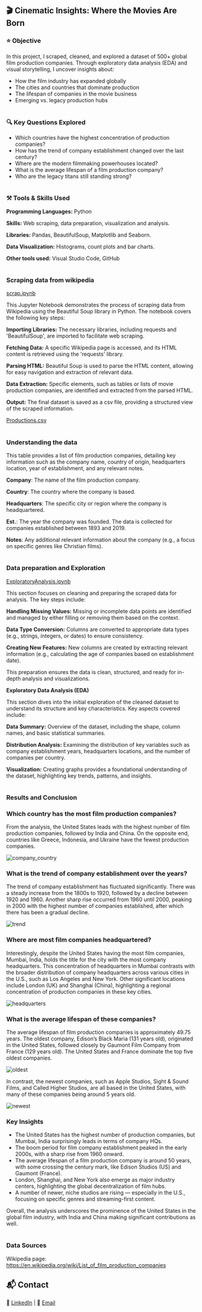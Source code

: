 ## 🎬 Cinematic Insights: Where the Movies Are Born

### ⭐️ Objective

In this project, I scraped, cleaned, and explored a dataset of 500+ global film production companies. Through exploratory data analysis (EDA) and visual storytelling, I uncover insights about:

- How the film industry has expanded globally
- The cities and countries that dominate production
- The lifespan of companies in the movie business
- Emerging vs. legacy production hubs

#
### 🔍 Key Questions Explored

- Which countries have the highest concentration of production companies?
- How has the trend of company establishment changed over the last century?
- Where are the modern filmmaking powerhouses located?
- What is the average lifespan of a film production company?
- Who are the legacy titans still standing strong?

# 
### ⚒️ Tools & Skills Used
   
   **Programming Languages:** Python <br>
   
   **Skills:** Web scraping, data preparation, visualization and analysis. <br>
   
   **Libraries:** Pandas, BeautifulSoup, Matplotlib and Seaborn. <br>
   
   **Data Visualization:** Histograms, count plots and bar charts. <br>
   
   **Other tools used:** Visual Studio Code, GitHub
#
### Scraping data from wikipedia

   [scrap.ipynb](https://github.com/ouidhi/cinematic-insights/blob/e20cf1fd456a1b9c0428bc1ec6676c4cd3694ae4/scrap.ipynb)

   This Jupyter Notebook demonstrates the process of scraping data from Wikipedia using the Beautiful Soup library in Python. The notebook covers the following     key steps: <br>

   **Importing Libraries:** The necessary libraries, including requests and 'BeautifulSoup', are imported to facilitate web scraping. <br>

   **Fetching Data:** A specific Wikipedia page is accessed, and its HTML content is retrieved using the 'requests' library. <br>

   **Parsing HTML:** Beautiful Soup is used to parse the HTML content, allowing for easy navigation and extraction of relevant data. <br>

   **Data Extraction:** Specific elements, such as tables or lists of movie production companies, are identified and extracted from the parsed HTML. <br>

   **Output:** The final dataset is saved as a csv file, providing a structured       view of the scraped information. 

  [Productions.csv](https://github.com/ouidhi/cinematic-insights/blob/3d9818fa257e3b2efeb8045fa2af88592d284cd7/Productions.csv)

#
### Understanding the data

   This table provides a list of film production companies, detailing key information such as the company name, country of origin, headquarters location, year of establishment, and any relevant notes. 

   **Company**: The name of the film production company. <br>
   
   **Country**: The country where the company is based. <br>
   
   **Headquarters**: The specific city or region where the company is headquartered. <br>
   
   **Est.**: The year the company was founded. The data is collected for companies established between 1893 and 2019. <br>
   
   **Notes**: Any additional relevant information about the company (e.g., a focus on specific genres like Christian films).
#
### Data preparation and Exploration

[ExploratoryAnalysis.ipynb](https://github.com/ouidhi/cinematic-insights/blob/3f2fe8a7886a0e4303962db8682379ed6e7f23f1/ExploratoryAnalysis.ipynb)

   This section focuses on cleaning and preparing the scraped data for analysis. The key steps include:

   **Handling Missing Values:** Missing or incomplete data points are identified and managed by either filling or removing them based on the context.

   **Data Type Conversion:** Columns are converted to appropriate data types (e.g., strings, integers, or dates) to ensure consistency.

   **Creating New Features:** New columns are created by extracting relevant information (e.g., calculating the age of companies based on establishment date).

   This preparation ensures the data is clean, structured, and ready for in-depth analysis and visualizations.

   **Exploratory Data Analysis (EDA)**

   This section dives into the initial exploration of the cleaned dataset to understand its structure and key characteristics. Key aspects covered include:

   **Data Summary:** Overview of the dataset, including the shape, column names, and basic statistical summaries.

   **Distribution Analysis:** Examining the distribution of key variables such as company establishment years, headquarters locations, and the number of companies per country.

   **Visualization:** Creating graphs provides a foundational understanding of the dataset, highlighting key trends, patterns, and insights.
#
### Results and Conclusion

### Which country has the most film production companies?
From the analysis, the United States leads with the highest number of film production companies, followed by India and China. On the opposite end, countries like Greece, Indonesia, and Ukraine have the fewest production companies.

![company_country](https://github.com/user-attachments/assets/edac8b3f-5df4-437d-bf9f-4581adc8b1f0)


### What is the trend of company establishment over the years?
The trend of company establishment has fluctuated significantly. There was a steady increase from the 1800s to 1920, followed by a decline between 1920 and 1960. Another sharp rise occurred from 1960 until 2000, peaking in 2000 with the highest number of companies established, after which there has been a gradual decline.

![trend](https://github.com/user-attachments/assets/7745c340-a4cd-46e2-994c-27e145e744e2)


### Where are most film companies headquartered?
Interestingly, despite the United States having the most film companies, Mumbai, India, holds the title for the city with the most company headquarters. This concentration of headquarters in Mumbai contrasts with the broader distribution of company headquarters across various cities in the U.S., such as Los Angeles and New York. Other significant locations include London (UK) and Shanghai (China), highlighting a regional concentration of production companies in these key cities.

![headquarters](https://github.com/user-attachments/assets/9a6ca780-4437-4d4b-a7df-78cbd3cd7af0)

### What is the average lifespan of these companies?
The average lifespan of film production companies is approximately 49.75 years. The oldest company, Edison’s Black Maria (131 years old), originated in the United States, followed closely by Gaumont Film Company from France (129 years old). The United States and France dominate the top five oldest companies.

![oldest](https://github.com/user-attachments/assets/60bb4084-5a27-472b-9629-8432c440aeae)

In contrast, the newest companies, such as Apple Studios, Sight & Sound Films, and Called Higher Studios, are all based in the United States, with many of these companies being around 5 years old. 

![newest](https://github.com/user-attachments/assets/ad2c38ef-3ae5-42a0-a790-3d3b7bbe668c)


### Key Insights

- The United States has the highest number of production companies, but Mumbai, India surprisingly leads in terms of company HQs.
- The boom period for film company establishment peaked in the early 2000s, with a sharp rise from 1960 onward.
- The average lifespan of a film production company is around 50 years, with some crossing the century mark, like Edison Studios (US) and Gaumont (France).
- London, Shanghai, and New York also emerge as major industry centers, highlighting the global decentralization of film hubs.
- A number of newer, niche studios are rising — especially in the U.S., focusing on specific genres and streaming-first content.

Overall, the analysis underscores the prominence of the United States in the global film industry, with India and China making significant contributions as well.
#
### Data Sources

Wikipedia page: https://en.wikipedia.org/wiki/List_of_film_production_companies

## 📬 Contact
 
🔗 [LinkedIn](https://www.linkedin.com/in/vidhi-parmar777/) | 📧 [Email](vidhi30th@gmail.com) 


